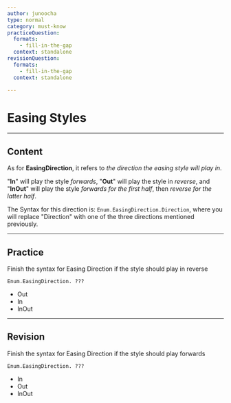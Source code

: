 ```yaml
---
author: junoocha
type: normal
category: must-know
practiceQuestion:
  formats:
    - fill-in-the-gap
  context: standalone
revisionQuestion:
  formats:
    - fill-in-the-gap
  context: standalone

---
```


# Easing Styles
---

## Content

As for **EasingDirection**, it refers to *the direction the easing style will play in*. 

"**In**" will play the style *forwards*, "**Out**" will play the style in *reverse*, and "**InOut**" will play the style *forwards for the first half*, then *reverse for the latter half*.

The Syntax for this direction is: `Enum.EasingDirection.Direction`, where you will replace "Direction" with one of the three directions mentioned previously.

---

## Practice

Finish the syntax for Easing Direction if the style should play in reverse

`Enum.EasingDirection. ??? `

- Out
- In
- InOut

---

## Revision

Finish the syntax for Easing Direction if the style should play forwards

`Enum.EasingDirection. ??? `

- In
- Out
- InOut